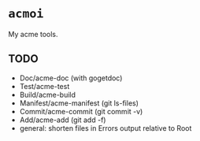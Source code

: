 # `acmoi`

My acme tools.

## TODO

- Doc/acme-doc (with gogetdoc)
- Test/acme-test
- Build/acme-build
- Manifest/acme-manifest (git ls-files)
- Commit/acme-commit (git commit -v)
- Add/acme-add (git add -f)
- general: shorten files in Errors output relative to Root

